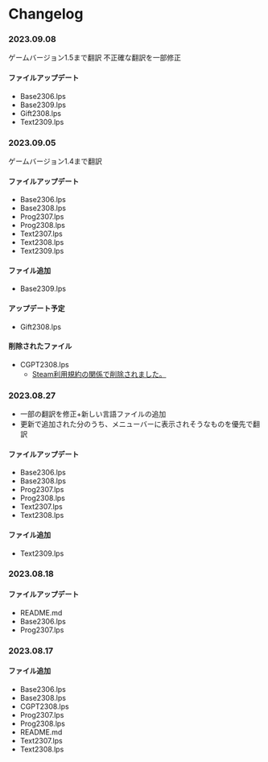 # Changelog

### 2023.09.08
ゲームバージョン1.5まで翻訳
不正確な翻訳を一部修正
#### ファイルアップデート
- Base2306.lps
- Base2309.lps
- Gift2308.lps
- Text2309.lps
### 2023.09.05
ゲームバージョン1.4まで翻訳
#### ファイルアップデート
- Base2306.lps
- Base2308.lps
- Prog2307.lps
- Prog2308.lps
- Text2307.lps
- Text2308.lps
- Text2309.lps
#### ファイル追加
- Base2309.lps
#### アップデート予定
- Gift2308.lps
#### 削除されたファイル
- CGPT2308.lps  
  - [Steam利用規約の関係で削除されました。](https://store.steampowered.com/news/app/1920960/view/3681184176495945968)

### 2023.08.27
- 一部の翻訳を修正+新しい言語ファイルの追加
- 更新で追加された分のうち、メニューバーに表示されそうなものを優先で翻訳
#### ファイルアップデート
- Base2306.lps
- Base2308.lps
- Prog2307.lps
- Prog2308.lps
- Text2307.lps
- Text2308.lps
#### ファイル追加
- Text2309.lps


### 2023.08.18
#### ファイルアップデート
- README.md
- Base2306.lps
- Prog2307.lps



### 2023.08.17

#### ファイル追加
- Base2306.lps
- Base2308.lps
- CGPT2308.lps
- Prog2307.lps
- Prog2308.lps
- README.md
- Text2307.lps
- Text2308.lps